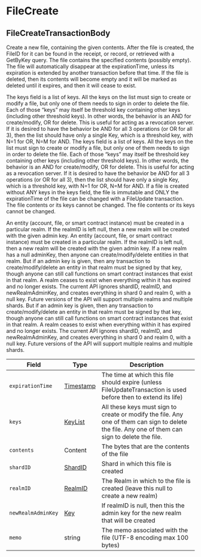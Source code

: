 # FileCreate

## FileCreateTransactionBody <a href="#filecreatetransactionbody" id="filecreatetransactionbody"></a>

‌Create a new file, containing the given contents. After the file is created, the FileID for it can be found in the receipt, or record, or retrieved with a GetByKey query. The file contains the specified contents (possibly empty). The file will automatically disappear at the expirationTime, unless its expiration is extended by another transaction before that time. If the file is deleted, then its contents will become empty and it will be marked as deleted until it expires, and then it will cease to exist.

The keys field is a list of keys. All the keys on the list must sign to create or modify a file, but only one of them needs to sign in order to delete the file. Each of those “keys” may itself be threshold key containing other keys (including other threshold keys). In other words, the behavior is an AND for create/modify, OR for delete. This is useful for acting as a revocation server. If it is desired to have the behavior be AND for all 3 operations (or OR for all 3), then the list should have only a single Key, which is a threshold key, with N=1 for OR, N=M for AND. The keys field is a list of keys. All the keys on the list must sign to create or modify a file, but only one of them needs to sign in order to delete the file. Each of those “keys” may itself be threshold key containing other keys (including other threshold keys). In other words, the behavior is an AND for create/modify, OR for delete. This is useful for acting as a revocation server. If it is desired to have the behavior be AND for all 3 operations (or OR for all 3), then the list should have only a single Key, which is a threshold key, with N=1 for OR, N=M for AND. If a file is created without ANY keys in the keys field, the file is immutable and ONLY the expirationTime of the file can be changed with a FileUpdate transaction. The file contents or its keys cannot be changed. The file contents or its keys cannot be changed.

An entity (account, file, or smart contract instance) must be created in a particular realm. If the realmID is left null, then a new realm will be created with the given admin key. An entity (account, file, or smart contract instance) must be created in a particular realm. If the realmID is left null, then a new realm will be created with the given admin key. If a new realm has a null adminKey, then anyone can create/modify/delete entities in that realm. But if an admin key is given, then any transaction to create/modify/delete an entity in that realm must be signed by that key, though anyone can still call functions on smart contract instances that exist in that realm. A realm ceases to exist when everything within it has expired and no longer exists. The current API ignores shardID, realmID, and newRealmAdminKey, and creates everything in shard 0 and realm 0, with a null key. Future versions of the API will support multiple realms and multiple shards. But if an admin key is given, then any transaction to create/modify/delete an entity in that realm must be signed by that key, though anyone can still call functions on smart contract instances that exist in that realm. A realm ceases to exist when everything within it has expired and no longer exists. The current API ignores shardID, realmID, and newRealmAdminKey, and creates everything in shard 0 and realm 0, with a null key. Future versions of the API will support multiple realms and multiple shards.

| Field              | Type                                         | Description                                                                                                                                      |
| ------------------ | -------------------------------------------- | ------------------------------------------------------------------------------------------------------------------------------------------------ |
| `expirationTime`   | ​[Timestamp](../miscellaneous/timestamp.md)​ | The time at which this file should expire (unless FileUpdateTransaction is used before then to extend its life)                                  |
| `keys`             | ​[KeyList](../basic-types/key.md)​           | All these keys must sign to create or modify the file. Any one of them can sign to delete the file. Any one of them can sign to delete the file. |
| `contents`         | ​Content                                     | The bytes that are the contents of the file                                                                                                      |
| `shardID`          | ​[ShardID](../basic-types/shardid.md)​       | Shard in which this file is created                                                                                                              |
| `realmID`          | ​[RealmID](../basic-types/realmid.md)​       | The Realm in which to the file is created (leave this null to create a new realm)                                                                |
| `newRealmAdminKey` | ​[Key](../basic-types/key.md)​               | If realmID is null, then this the admin key for the new realm that will be created                                                               |
| `memo`             | string                                       | The memo associated with the file (UTF-8 encoding max 100 bytes)                                                                                 |

